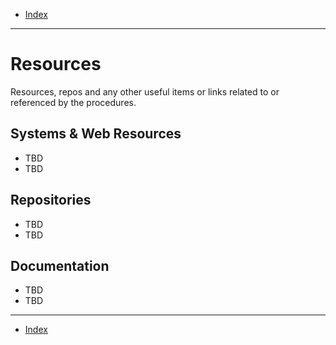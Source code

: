 - [Index](../index.md)

---

# Resources

Resources, repos and any other useful items or links related to or referenced by the procedures.

## Systems & Web Resources

- TBD
- TBD

## Repositories

- TBD
- TBD

## Documentation

- TBD
- TBD

---

- [Index](../index.md)
